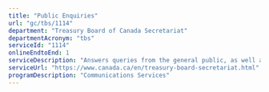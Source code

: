 ```yaml
---
title: "Public Enquiries"
url: "gc/tbs/1114"
department: "Treasury Board of Canada Secretariat"
departmentAcronym: "tbs"
serviceId: "1114"
onlineEndtoEnd: 1
serviceDescription: "Answers queries from the general public, as well as federal government employees."
serviceUrl: "https://www.canada.ca/en/treasury-board-secretariat.html"
programDescription: "Communications Services"
---
```

